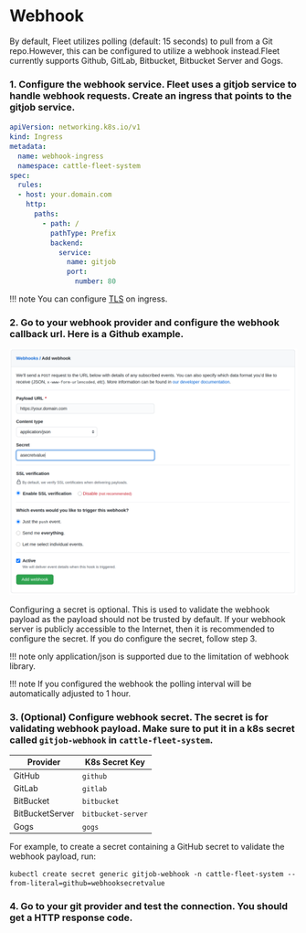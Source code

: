 # Webhook

By default, Fleet utilizes polling (default: 15 seconds) to pull from a Git repo.However, this can be configured to utilize a webhook instead.Fleet currently supports Github,
GitLab, Bitbucket, Bitbucket Server and Gogs.

### 1. Configure the webhook service. Fleet uses a gitjob service to handle webhook requests. Create an ingress that points to the gitjob service.

```yaml
apiVersion: networking.k8s.io/v1
kind: Ingress
metadata:
  name: webhook-ingress
  namespace: cattle-fleet-system
spec:
  rules:
  - host: your.domain.com
    http:
      paths:
        - path: /
          pathType: Prefix
          backend:
            service:
              name: gitjob
              port:
                number: 80
```

!!! note
    You can configure [TLS](https://kubernetes.io/docs/concepts/services-networking/ingress/#tls) on ingress. 

### 2. Go to your webhook provider and configure the webhook callback url. Here is a Github example.

![](./assets/webhook.png)

Configuring a secret is optional. This is used to validate the webhook payload as the payload should not be trusted by default.
If your webhook server is publicly accessible to the Internet, then it is recommended to configure the secret. If you do configure the
secret, follow step 3.

!!! note 
    only application/json is supported due to the limitation of webhook library.

!!! note
    If you configured the webhook the polling interval will be automatically adjusted to 1 hour.
    
### 3. (Optional) Configure webhook secret. The secret is for validating webhook payload. Make sure to put it in a k8s secret called `gitjob-webhook` in `cattle-fleet-system`.

| Provider        | K8s Secret Key                   |
|-----------------| ---------------------------------|
| GitHub          | `github`                         |
| GitLab          | `gitlab`                         |
| BitBucket       | `bitbucket`                      |
| BitBucketServer | `bitbucket-server`               |
| Gogs            | `gogs`                           |

For example, to create a secret containing a GitHub secret to validate the webhook payload, run:

```shell
kubectl create secret generic gitjob-webhook -n cattle-fleet-system --from-literal=github=webhooksecretvalue
```

### 4. Go to your git provider and test the connection. You should get a HTTP response code.